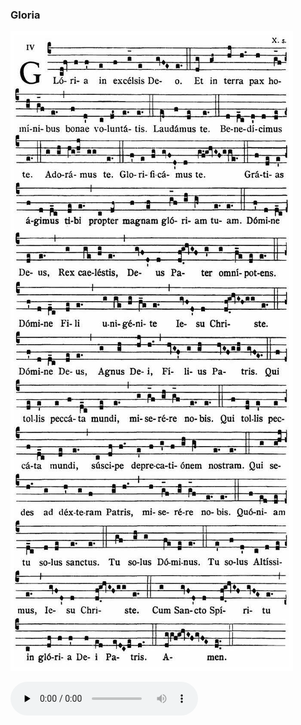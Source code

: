 ### Gloria

![](images/mass-iv-gloria.jpg)

<audio src="https://storage.googleapis.com/kyriale/djc_04_gloria_mp3_1.mp3" preload="none" controls="controls"></audio>
